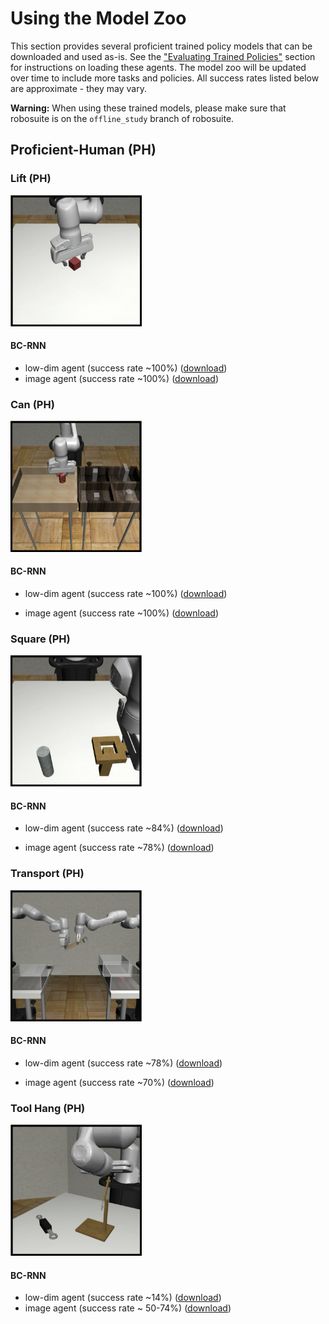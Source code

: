 # Using the Model Zoo

This section provides several proficient trained policy models that can be downloaded and used as-is. See the ["Evaluating Trained Policies"](./quickstart.html#evaluating-trained-policies) section for instructions on loading these agents. The model zoo will be updated over time to include more tasks and policies. All success rates listed below are approximate - they may vary.

**Warning:** When using these trained models, please make sure that robosuite is on the `offline_study` branch of robosuite.

## Proficient-Human (PH)

### Lift (PH)

<img src="../images/lift.png" alt="proficient_human" style="zoom:33%;" />

#### BC-RNN

- low-dim agent (success rate ~100%) ([download](http://downloads.cs.stanford.edu/downloads/rt_benchmark/model_zoo/lift/bc_rnn/lift_ph_low_dim_epoch_1000_succ_100.pth))
- image agent (success rate ~100%) ([download](http://downloads.cs.stanford.edu/downloads/rt_benchmark/model_zoo/lift/bc_rnn/lift_ph_image_epoch_500_succ_100.pth))

### Can (PH)

<img src="../images/can.png" alt="proficient_human" style="zoom:33%;" />

#### BC-RNN

- low-dim agent (success rate ~100%) ([download](http://downloads.cs.stanford.edu/downloads/rt_benchmark/model_zoo/can/bc_rnn/can_ph_low_dim_epoch_1150_succ_100.pth))

- image agent (success rate ~100%) ([download](http://downloads.cs.stanford.edu/downloads/rt_benchmark/model_zoo/can/bc_rnn/can_ph_image_epoch_300_succ_100.pth))

  

### Square (PH)

<img src="../images/square.png" alt="proficient_human" style="zoom:33%;" />

#### BC-RNN

- low-dim agent (success rate ~84%) ([download](http://downloads.cs.stanford.edu/downloads/rt_benchmark/model_zoo/square/bc_rnn/square_ph_low_dim_epoch_1850_succ_84.pth))

- image agent (success rate ~78%) ([download](http://downloads.cs.stanford.edu/downloads/rt_benchmark/model_zoo/square/bc_rnn/square_ph_image_epoch_540_succ_78.pth))

  

### Transport (PH)

<img src="../images/transport.png" alt="proficient_human" style="zoom:33%;" />

#### BC-RNN

- low-dim agent (success rate ~78%) ([download](http://downloads.cs.stanford.edu/downloads/rt_benchmark/model_zoo/transport/bc_rnn/transport_ph_low_dim_epoch_1000_succ_78.pth))

- image agent (success rate ~70%) ([download](http://downloads.cs.stanford.edu/downloads/rt_benchmark/model_zoo/transport/bc_rnn/transport_ph_image_epoch_580_succ_70.pth))

  

### Tool Hang (PH)

<img src="../images/tool_hang.png" alt="proficient_human" style="zoom:33%;" />

#### BC-RNN

- low-dim agent (success rate ~14%) ([download](http://downloads.cs.stanford.edu/downloads/rt_benchmark/model_zoo/tool_hang/bc_rnn/tool_hang_ph_low_dim_epoch_2000_succ_14.pth))
- image agent (success rate ~ 50-74%) ([download](http://downloads.cs.stanford.edu/downloads/rt_benchmark/model_zoo/tool_hang/bc_rnn/tool_hang_ph_image_epoch_440_succ_74.pth))


